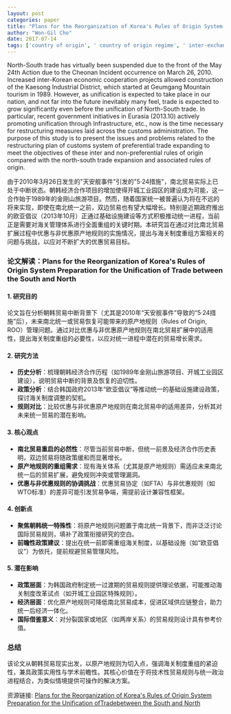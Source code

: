 ```yaml
---
layout: post
categories: paper
title: "Plans for the Reorganization of Korea's Rules of Origin System Preparation for the Unification ofTradebetween the South and North"
author: "Won-Gil Cho"
date: 2017-07-14
tags: ['country of origin', ' country of origin regime', ' inter-exchanges', ' inter-trade', ' non-preferential origin', ' preferential origin', ' unification']
---
```


North-South trade has virtually been suspended due to the front of the May 24th Action due to the Cheonan Incident occurrence on March 26, 2010. Increased inter-Korean economic cooperation projects allowed construction of the Kaesong Industrial District, which started at Geumgang Mountain tourism in 1989. However, as unification is expected to take place in our nation, and not far into the future inevitably many feel, trade is expected to grow significantly even before the unification of North-South trade. In particular, recent government initiatives in Eurasia (2013.10) actively promoting unification through Infrastructure, etc., now is the time necessary for restructuring measures laid across the customs administration. The purpose of this study is to present the issues and problems related to the restructuring plan of customs system of preferential trade expanding to meet the objectives of these inter and non-preferential rules of origin compared with the north-south trade expansion and associated rules of origin.

由于2010年3月26日发生的"天安舰事件"引发的"5·24措施"，南北贸易实际上已处于中断状态。朝韩经济合作项目的增加使得开城工业园区的建设成为可能，这一合作始于1989年的金刚山旅游项目。然而，随着国家统一被普遍认为将在不远的将来实现，即使在南北统一之前，双边贸易也有望大幅增长。特别是近期政府推出的欧亚倡议（2013年10月）正通过基础设施建设等方式积极推动统一进程，当前正是需要对海关管理体系进行全面重组的关键时期。本研究旨在通过对比南北贸易扩展过程中优惠与非优惠原产地规则的实施情况，提出与海关制度重组方案相关的问题与挑战，以应对不断扩大的优惠贸易目标。

### **论文解读：Plans for the Reorganization of Korea's Rules of Origin System Preparation for the Unification of Trade between the South and North**  

#### **1. 研究目的**  
论文旨在分析朝韩贸易中断背景下（尤其是2010年“天安舰事件”导致的“5·24措施”后），未来南北统一或贸易恢复可能带来的原产地规则（Rules of Origin, ROO）管理问题。通过对比优惠与非优惠原产地规则在南北贸易扩展中的适用性，提出海关制度重组的必要性，以应对统一进程中潜在的贸易增长需求。  

#### **2. 研究方法**  
- **历史分析**：梳理朝韩经济合作历程（如1989年金刚山旅游项目、开城工业园区建设），说明贸易中断的背景及恢复的迫切性。  
- **政策分析**：结合韩国政府2013年“欧亚倡议”等推动统一的基础设施建设政策，探讨海关制度调整的契机。  
- **规则对比**：比较优惠与非优惠原产地规则在南北贸易中的适用差异，分析其对未来统一贸易的潜在影响。  

#### **3. 核心观点**  
- **南北贸易重启的必然性**：尽管当前贸易中断，但统一前景及经济合作历史表明，双边贸易将随政策缓和而显著增长。  
- **原产地规则的重组需求**：现有海关体系（尤其是原产地规则）需适应未来南北统一后的贸易扩展，避免规则冲突或管理漏洞。  
- **优惠与非优惠规则的协调挑战**：优惠贸易协定（如FTA）与非优惠规则（如WTO标准）的差异可能引发贸易争端，需提前设计兼容性框架。  

#### **4. 创新点**  
- **聚焦朝韩统一特殊性**：将原产地规则问题置于南北统一背景下，而非泛泛讨论国际贸易规则，填补了政策衔接研究的空白。  
- **前瞻性政策建议**：提出在统一前即需重组海关制度，以基础设施（如“欧亚倡议”）为依托，提前规避贸易管理风险。  

#### **5. 潜在影响**  
- **政策层面**：为韩国政府制定统一过渡期的贸易规则提供理论依据，可能推动海关制度改革试点（如开城工业园区特殊规则）。  
- **经济层面**：优化原产地规则可降低南北贸易成本，促进区域供应链整合，助力统一后经济一体化。  
- **国际借鉴意义**：对分裂国家或地区（如两岸关系）的贸易规则设计具有参考价值。  

### **总结**  
该论文从朝韩贸易现实出发，以原产地规则为切入点，强调海关制度重组的紧迫性，兼具政策实用性与学术前瞻性。其核心价值在于将技术性贸易规则与统一政治进程结合，为类似情境提供可操作的解决方案。

资源链接: [Plans for the Reorganization of Korea's Rules of Origin System Preparation for the Unification ofTradebetween the South and North](https://papers.ssrn.com/sol3/papers.cfm?abstract_id=2999215)

